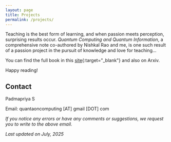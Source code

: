 ```yaml
---
layout: page
title: Projects
permalink: /projects/
---
```

                                                        
Teaching is the best form of learning, and when passion meets perception, surprising results occur. *Quantum Computing and Quantum Information*, a comprehensive note co-authored by Nishkal Rao and me, is one such result of a passion project in the pursuit of knowledge and love for teaching...

You can find the full book in this [site](https://o-qcblog.github.io/QIQC/){:target="_blank"} and also on Arxiv.

Happy reading!

## Contact

Padmapriya S

Email: quantaoncomputing [AT] gmail [DOT] com

*If you notice any errors or have any comments or suggestions, we request you to write to the above email.*

*Last updated on July, 2025*

<html>
  <head>
    <title>Quantum Computing and Quantum Information by Padmapriya S and Nishkal Rao</title>
    <script type="application/ld+json">
    {
      "@context": "https://schema.org",
      "@type": "BlogPosting",
      "headline": "Quantum Computing and Quantum Information by Padmapriya S and Nishkal Rao",
      "image": [
        "{{ site.baseurl}}/images/logo.png"
       ],
      "datePublished": "2024-05-31T08:00:00+05:30",
      "dateModified": "2024-05-31T08:00:00+05:30",
      "author": [{
          "@type": "Person",
          "name": "Padmapriya S and Nishkal Rao",
          "url": "https://o-qcblog.github.io/Quantum-Computing-Quantum-Information-NishkalRao-PadmapriyaS/"
        }]
    }
    </script>
  </head>
  <body>
  </body>
</html>


